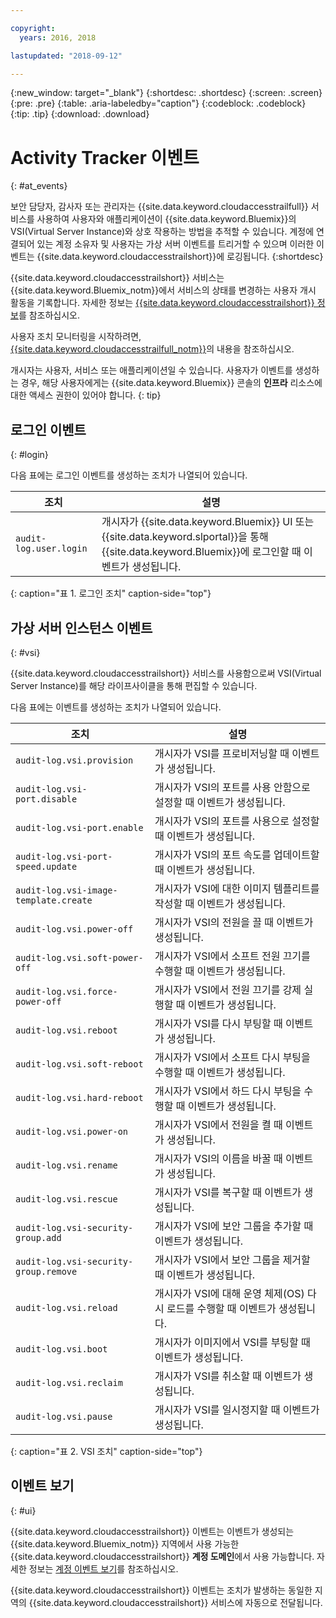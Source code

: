 ```yaml
---

copyright:
  years: 2016, 2018

lastupdated: "2018-09-12"

---
```


{:new_window: target="_blank"}
{:shortdesc: .shortdesc}
{:screen: .screen}
{:pre: .pre}
{:table: .aria-labeledby="caption"}
{:codeblock: .codeblock}
{:tip: .tip}
{:download: .download}


# Activity Tracker 이벤트 
{: #at_events}

보안 담당자, 감사자 또는 관리자는 {{site.data.keyword.cloudaccesstrailfull}} 서비스를 사용하여 사용자와 애플리케이션이
{{site.data.keyword.Bluemix}}의 VSI(Virtual Server Instance)와 상호 작용하는 방법을 추적할 수 있습니다. 계정에 연결되어 있는
계정 소유자 및 사용자는 가상 서버 이벤트를 트리거할 수 있으며 이러한 이벤트는 {{site.data.keyword.cloudaccesstrailshort}}에 로깅됩니다.
{:shortdesc}

{{site.data.keyword.cloudaccesstrailshort}} 서비스는 {{site.data.keyword.Bluemix_notm}}에서 서비스의 상태를 변경하는
사용자 개시 활동을 기록합니다. 자세한 정보는
[{{site.data.keyword.cloudaccesstrailshort}} 정보](/docs/services/cloud-activity-tracker/activity_tracker_ov.html#activity_tracker_ov )를 참조하십시오.

사용자 조치 모니터링을 시작하려면,
[{{site.data.keyword.cloudaccesstrailfull_notm}}](/docs/services/cloud-activity-tracker/index.html#getting-started-with-cla)의 내용을 참조하십시오. 

개시자는 사용자, 서비스 또는 애플리케이션일 수 있습니다. 사용자가 이벤트를 생성하는 경우, 해당 사용자에게는 {{site.data.keyword.Bluemix}} 콘솔의 **인프라** 리소스에 대한 액세스 권한이 있어야 합니다. 
{: tip}

## 로그인 이벤트
{: #login}

다음 표에는 로그인 이벤트를 생성하는 조치가 나열되어 있습니다.

| 조치 |설명 |
|----------|---------|
| `audit-log.user.login`  | 개시자가 {{site.data.keyword.Bluemix}} UI 또는 {{site.data.keyword.slportal}}을 통해 {{site.data.keyword.Bluemix}}에 로그인할 때 이벤트가 생성됩니다. | 
{: caption="표 1. 로그인 조치" caption-side="top"} 


## 가상 서버 인스턴스 이벤트
{: #vsi}

{{site.data.keyword.cloudaccesstrailshort}} 서비스를 사용함으로써 VSI(Virtual Server Instance)를 해당 라이프사이클을 통해 편집할 수 있습니다.

다음 표에는 이벤트를 생성하는 조치가 나열되어 있습니다.

| 조치 |설명 |
|----------|---------|
| `audit-log.vsi.provision`             | 개시자가 VSI를 프로비저닝할 때 이벤트가 생성됩니다.  | 
| `audit-log.vsi-port.disable`          | 개시자가 VSI의 포트를 사용 안함으로 설정할 때 이벤트가 생성됩니다. | 
| `audit-log.vsi-port.enable`           | 개시자가 VSI의 포트를 사용으로 설정할 때 이벤트가 생성됩니다. | 
| `audit-log.vsi-port-speed.update`     | 개시자가 VSI의 포트 속도를 업데이트할 때 이벤트가 생성됩니다. |
| `audit-log.vsi-image-template.create` | 개시자가 VSI에 대한 이미지 템플리트를 작성할 때 이벤트가 생성됩니다.  |
| `audit-log.vsi.power-off`             | 개시자가 VSI의 전원을 끌 때 이벤트가 생성됩니다.  |
| `audit-log.vsi.soft-power-off`        | 개시자가 VSI에서 소프트 전원 끄기를 수행할 때 이벤트가 생성됩니다. |
| `audit-log.vsi.force-power-off`       | 개시자가 VSI에서 전원 끄기를 강제 실행할 때 이벤트가 생성됩니다. |
| `audit-log.vsi.reboot`                | 개시자가 VSI를 다시 부팅할 때 이벤트가 생성됩니다. | 
| `audit-log.vsi.soft-reboot`           | 개시자가 VSI에서 소프트 다시 부팅을 수행할 때 이벤트가 생성됩니다. | 
| `audit-log.vsi.hard-reboot`           | 개시자가 VSI에서 하드 다시 부팅을 수행할 때 이벤트가 생성됩니다. | 
| `audit-log.vsi.power-on`              | 개시자가 VSI에서 전원을 켤 때 이벤트가 생성됩니다. | 
| `audit-log.vsi.rename`                | 개시자가 VSI의 이름을 바꿀 때 이벤트가 생성됩니다. | 
| `audit-log.vsi.rescue`                | 개시자가 VSI를 복구할 때 이벤트가 생성됩니다. | 
| `audit-log.vsi-security-group.add`    | 개시자가 VSI에 보안 그룹을 추가할 때 이벤트가 생성됩니다. | 
| `audit-log.vsi-security-group.remove` | 개시자가 VSI에서 보안 그룹을 제거할 때 이벤트가 생성됩니다. | 
| `audit-log.vsi.reload`                | 개시자가 VSI에 대해 운영 체제(OS) 다시 로드를 수행할 때 이벤트가 생성됩니다. | 
| `audit-log.vsi.boot`                  | 개시자가 이미지에서 VSI를 부팅할 때 이벤트가 생성됩니다. | 
| `audit-log.vsi.reclaim`               | 개시자가 VSI를 취소할 때 이벤트가 생성됩니다. | 
| `audit-log.vsi.pause`                 | 개시자가 VSI를 일시정지할 때 이벤트가 생성됩니다. | 
{: caption="표 2. VSI 조치" caption-side="top"} 



## 이벤트 보기
{: #ui}

{{site.data.keyword.cloudaccesstrailshort}} 이벤트는 이벤트가 생성되는 {{site.data.keyword.Bluemix_notm}} 지역에서 사용 가능한
{{site.data.keyword.cloudaccesstrailshort}} **계정 도메인**에서 사용 가능합니다. 자세한 정보는 [계정 이벤트
보기](/docs/services/cloud-activity-tracker/how-to/manage-events-ui/viewing_events.html#account_events)를 참조하십시오.

{{site.data.keyword.cloudaccesstrailshort}} 이벤트는 조치가 발생하는 동일한 지역의 {{site.data.keyword.cloudaccesstrailshort}} 서비스에
자동으로 전달됩니다.
